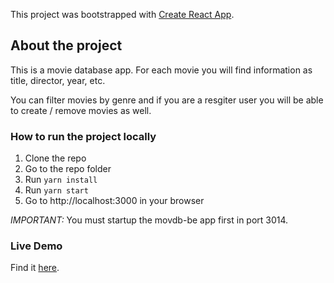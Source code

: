 This project was bootstrapped with [Create React App](https://github.com/facebook/create-react-app).

## About the project

This is a movie database app. For each movie you will find information as title, director, year, etc.

You can filter movies by genre and if you are a resgiter user you will be able to create / remove movies as well.

### How to run the project locally

1. Clone the repo
2. Go to the repo folder
3. Run `yarn install`
4. Run `yarn start`
5. Go to http://localhost:3000 in your browser

_IMPORTANT:_ You must startup the movdb-be app first in port 3014.

### Live Demo
Find it [here](https://lit-beach-83931.herokuapp.com/).
